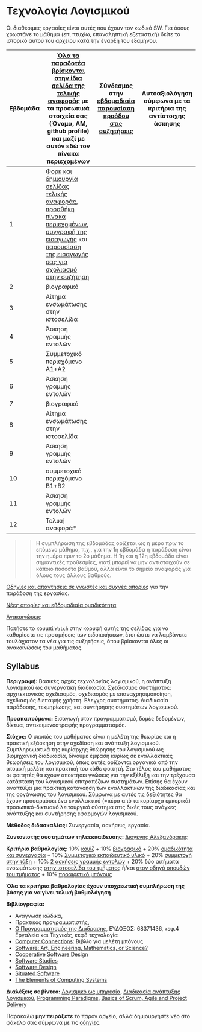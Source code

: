 # Τεχνολογία Λογισμικού 

Οι διαθέσιμες εργασίες είναι αυτές που έχουν τον κωδικό SW. Για όσους χρωστάνε το μάθημα (επι πτυχίω, επαναληπτική εξεταστική) δείτε το ιστορικό αυτού του αρχείου κατά την έναρξη του εξαμήνου.

| Εβδομάδα | [Όλα τα παραδοτέα βρίσκονται στην ίδια σελίδα της τελικής αναφοράς](https://courses-ionio.github.io/help/deliverables/) με τα προσωπικά στοιχεία σας (Όνομα, ΑΜ, github profile) και μαζί με αυτόν εδώ τον πίνακα περιεχομένων | Σύνδεσμος στην [εβδομαδιαία παρουσίαση προόδου στις συζητήσεις](https://github.com/courses-ionio/help/discussions/categories/show-and-tell) | Αυτοαξιολόγηση σύμφωνα με τα κριτήρια της αντίστοιχης άσκησης |
| --- | --- | --- | --- |
| 1 | [Φορκ και δημιουργία σελίδας τελικής αναφοράς](https://courses-ionio.github.io/help/guide/), [προσθήκη πίνακα περιεχομένων](https://raw.githubusercontent.com/courses-ionio/sw/master/README.md), [συγγραφή της εισαγωγής](https://courses-ionio.github.io/help/deliverables/) και [παρουσίαση της εισαγωγής σας για σχολιασμό στην συζήτηση](https://github.com/courses-ionio/help/discussions/categories/show-and-tell) | | |
| 2 | βιογραφικό | | |
| 3 | Αίτημα ενσωμάτωσης στην ιστοσελίδα | | |
| 4 | Άσκηση γραμμής εντολών | | |
| 5 | Συμμετοχικό περιεχόμενο A1+A2 | | |
| 6 | Άσκηση γραμμής εντολών | | |
| 7 | βιογραφικό | | |
| 8 | Αίτημα ενσωμάτωσης στην ιστοσελίδα | | |
| 9 | Άσκηση γραμμής εντολών | | |
| 10 | συμμετοχικό περιεχόμενο B1+B2 | | |
| 11 | Άσκηση γραμμής εντολών | | |
| 12 | Τελική αναφορά* | | |

>> Η συμπλήρωση της εβδομάδας ορίζεται ως η μέρα πριν το επόμενο μάθημα, π.χ., για την 1η εβδομάδα η παράδοση είναι την ημέρα πριν το 2ο μάθημα. Η 1η και η 12η εβδομάδα είναι σημαντικές προθεσμίες, γιατί μπορεί να μην αντιστοιχούν σε κάποιο ποσοστό βαθμού, αλλά είναι το σημείο αναφοράς για όλους τους άλλους βαθμούς.

[Οδηγίες και απαντήσεις σε γνωστές και συχνές απορίες](https://courses-ionio.github.io/help/) για την παράδοση της εργασίας.

[Νέες απορίες και εβδομαδιαία ομαδικότητα](https://github.com/courses-ionio/help/discussions)

[Ανακοινώσεις](https://github.com/courses-ionio/sw/discussions)

Πατήστε το κουμπί `Watch` στην κορυφή αυτής της σελίδας για να καθορίσετε τις προτιμήσεις των ειδοποιήσεων, έτσι ώστε να λαμβάνετε τουλάχιστον τα νέα για τις συζητήσεις, όπου βρίσκονται όλες οι ανακοινώσεις του μαθήματος.

## Syllabus

**Περιγραφή:** Βασικές αρχές τεχνολογίας λογισμικού, η ανάπτυξη λογισμικού ως συνεργατική διαδικασία. Σχεδιασμός συστήματος: αρχιτεκτονικός σχεδιασμός, σχεδιασμός με επαναχρησιμοποίηση, σχεδιασμός διεπαφής χρήστη. Eλεγχος συστήματος. Διαδικασία παράδοσης, τεκμηρίωσης, και συντήρησης συστημάτων λογισμικού.

**Προαπαιτούμενα:** Εισαγωγή στον προγραμματισμό, δομές δεδομένων, δίκτυα, αντικειμενοστραφής προγραμματισμός.

**Στόχος:** Ο σκοπός του μαθήματος είναι η μελέτη της θεωρίας και η πρακτική εξάσκηση στην σχεδίαση και ανάπτυξη λογισμικού. Συμπληρωματικά της κυρίαρχης θεώρησης του λογισμικού ως βιομηχανική διαδικασία, δίνουμε έμφαση κυρίως σε εναλλακτικές θεωρήσεις του λογισμικού, όπως αυτές ορίζονται οργανικά από την ατομική μελέτη και πρακτική του κάθε φοιτητή. Στο τέλος του μαθήματος οι φοιτητές θα έχουν αποκτήσει γνώσεις για την εξέλιξη και την τρέχουσα κατάσταση του λογισμικού επιτραπέζιων συστημάτων. Επίσης θα έχουν αναπτύξει μια πρακτική κατανόηση των εναλλακτικών της διαδικασίας και της οργάνωσης του λογισμικού. Σύμφωνα με αυτές τις δεξιότητες θα έχουν προσαρμόσει ένα εναλλακτικό (=πέρα από τα κυρίαρχα εμπορικά) προσωπικό-δικτυακό λειτουργικό σύστημα στις δικές τους ανάγκες ανάπτυξης και συντήρησης εφαρμογών λογισμικού.

**Μέθοδος διδασκαλίας:** Συνεργασία, ασκήσεις, εργασία.

**Συντονιστής συστημάτων τηλεεκπαίδευσης:** [Διογένης Αλεξανδράκης](https://github.com/diogenisAl)

**Κριτήρια βαθμολογίας:** 10% [κουίζ](https://courses-ionio.github.io/help/quiz/) + 10% [βιογραφικό](https://courses-ionio.github.io/help/cv/) + 20% [ομαδικότητα και συνεργασία](https://courses-ionio.github.io/help/teamwork/) + 10% [Συμμετοχικό εκπαιδευτικό υλικό](https://courses-ionio.github.io/help/social/) + 20% [συμμετοχή στην τάξη](https://courses-ionio.github.io/help/classroom/) + 10% [2 ασκήσεις γραμμής εντολών](https://courses-ionio.github.io/help/dokey/) + 20% δύο αιτήματα ενσωμάτωσης [στην ιστοσελίδα του τμήματος](https://github.com/ioniodi/sitegr/) ή/και [στον οδηγό σπουδών του τμήματος](https://github.com/ioniodi/guide/) + 10% [προαιρετικό μπόνους](https://courses-ionio.github.io/help/bonus/)

**Όλα τα κριτήρια βαθμολογίας έχουν υποχρεωτική συμπλήρωση της βάσης για να γίνει τελική βαθμολόγηση**

**Βιβλίογραφία:** 
* Ανάγνωση κώδικα, 
* Πρακτικός προγραμματιστής, 
* [Ο Προγραμματισμός της Διάδρασης](https://pibook.epidro.me), ΕΥΔΟΞΟΣ: 68371436, κεφ.4 Εργαλεία και Τεχνικές, κεφ8 τεχνολογία
* [Computer Connections](https://computerhistory.org/blogs/computer-history-museum-license-agreement-for-the-kildall-manuscript/): Βιβλίο για μελέτη μπόνους
* [Software: Art, Engineering, Mathematics, or Science?](http://worrydream.com/refs/Kay%20-%20Software%20-%20Art,%20Engineering,%20Mathematics,%20or%20Science%3F.html)
* [Cooperative Software Design](http://faculty.washington.edu/ajko/books/cooperative-software-development/)
* [Software Studies](http://lab.softwarestudies.com/2007/05/about-software-studies-ucsd.html)
* [Software Design](http://www.alexandercowan.com/software-design-class/)
* [Situated Software](http://www.shirky.com/writings/situated_software.html)
* [The Elements of Computing Systems](https://www.nand2tetris.org)

**Διαλέξεις σε βίντεο:** [Λογισμικό ως υπηρεσία](https://www.edx.org/course/engineering-software-service-uc-berkeleyx-cs169-1x#.VMN5yUesUuU), [Διαδικασία ανάπτυξης λογισμικού](https://www.udacity.com/course/ud805), [Programming Paradigms](https://www.udemy.com/cs-107-programming-paradigms/), [Basics of Scrum, Agile and Project Delivery](https://www.udemy.com/scrum-methodology/)


Παρακαλώ **μην πειράξετε** το παρόν αρχείο, αλλά δημιουργήστε νέο στο φάκελο σας σύμφωνα με τις [οδηγίες](https://courses-ionio.github.io/help/guide/).
